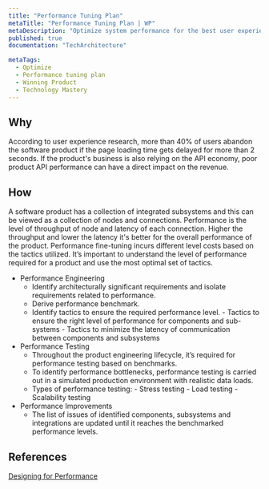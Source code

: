 ```yaml
---
title: "Performance Tuning Plan"
metaTitle: "Performance Tuning Plan | WP"
metaDescription: "Optimize system performance for the best user experience, based on performance requirements and analysis on existing performance."
published: true
documentation: "TechArchitecture"

metaTags:
  - Optimize
  - Performance tuning plan
  - Winning Product
  - Technology Mastery
---
```


## Why
According to user experience research, more than 40% of users abandon the software product if the page loading time gets delayed for more than 2 seconds. If the product's business is also relying on the API economy, poor product API performance can have a direct impact on the revenue.

## How
A software product has a collection of integrated subsystems and this can be viewed as a collection of nodes and connections. Performance is the level of throughput of node and latency of each connection. Higher the throughput and lower the latency it's better for the overall performance of the product. Performance fine-tuning incurs different level costs based on the tactics utilized. It’s important to understand the level of performance required for a product and use the most optimal set of tactics.

- Performance Engineering
  - Identify architecturally significant requirements and isolate requirements related to performance.
  - Derive performance benchmark.
  - Identify tactics to ensure the required performance level.
        - Tactics to ensure the right level of performance for components and sub-systems
        - Tactics to minimize the latency of communication between components and subsystems 
- Performance Testing     
  - Throughout the product engineering lifecycle, it’s required for performance testing based on benchmarks.
  - To identify performance bottlenecks, performance testing is carried out in a simulated production environment with realistic data loads.
  - Types of performance testing:
        - Stress testing
        - Load testing
        - Scalability testing
- Performance Improvements
  - The list of issues of identified components, subsystems and integrations are updated until it reaches the benchmarked performance levels.

## References
[Designing for Performance](http://designingforperformance.com/performance-is-ux/)
